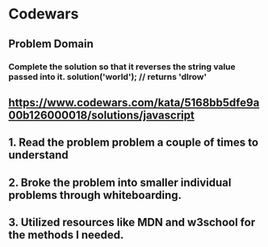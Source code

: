 

# Codewars

## Problem Domain 

### Complete the solution so that it reverses the string value passed into it. solution('world'); // returns 'dlrow' 

## https://www.codewars.com/kata/5168bb5dfe9a00b126000018/solutions/javascript


## 1. Read the problem problem a couple of times to understand 
## 2. Broke the problem into smaller individual problems through whiteboarding.
## 3. Utilized resources like MDN and w3school for the methods I needed.
